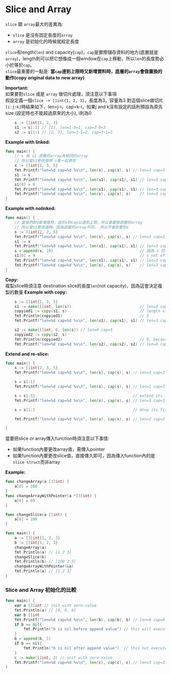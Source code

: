 # Slice and Array

`slice` 跟 `array`最大的差異為:
- `slice` 是沒有固定長度的`array`
- `array` 是初始化的時候就給定長度

`slice`有length(`len`) and capacity(`cap`)，`cap`是實際儲存資料的地方(底層就是`array`)，length則可以把它想像成一個window在`cap`上移動，所以`len`的長度勢必小於等於`cap`。  
`slice`最重要的一點是: **當`cap`達到上限時又新增資料時，底層的`array`會做置換的動作(copy original data to new array)**

**Important:**  
如果要對`slice` 或是 `array` 做切片處理，須注意以下事項  
假設定義一個`slice -> []int{1, 2, 3}`，長度為3，容量為3
對這個slice做切片`[i:j:k]`時結果如下，len=j-i，cap=k-i，如果j and k沒有設定的話則預設為原先size (設定時也不能超過原來的大小), i則為0
```go
	s := []int{1, 2, 3}
	s1 := s[:1] // [1], len=1-0=1, cap=3-0=3
	s2 := s[1:] // [2, 3], len=3-1=2, cap=3-1=2
```


**Example with linked:**
```go
func main() {
    // s 與 s1 底層的array為相同的array 
    // 所以當s1更改值時 s會一起更改
	s := []int{2, 3, 5}
	fmt.Printf("len=%d cap=%d %v\n", len(s), cap(s), s) // len=3 cap=3 [2 3 5]
	s1 := s
	fmt.Printf("len=%d cap=%d %v\n", len(s1), cap(s1), s1) // len=3 cap=3 [2 3 5]
	s1[0] = 9
	fmt.Printf("len=%d cap=%d %v\n", len(s1), cap(s1), s1) // len=3 cap=3 [9 3 5]
	fmt.Printf("len=%d cap=%d %v\n", len(s), cap(s), s)    // len=3 cap=3 [9 3 5]
}
```

**Example with nolinked:**  
```go
func main() {
    // 當我們對s新增值時，由於s的cap以達到上限，所以會置換底層的array
    // 所以當s1更改值時，因為底層的array不同。 所以不會影響到s
	s := []int{2, 3, 5}
	fmt.Printf("len=%d cap=%d %v\n", len(s), cap(s), s) // len=3 cap=3 [2 3 5]
	s1 := s
	fmt.Printf("len=%d cap=%d %v\n", len(s1), cap(s1), s1) // len=3 cap=3 [2 3 5]
	s = append(s, 10)                                      // 因為 s 的容量不夠，所以會重新配置一個新的 slice
	s1[0] = 9                                              // s not effect
	fmt.Printf("len=%d cap=%d %v\n", len(s1), cap(s1), s1) // len=3 cap=3 [9 3 5]
	fmt.Printf("len=%d cap=%d %v\n", len(s), cap(s), s)    // len=3 cap=3 [9 3 5]
}
```

**Copy:**  
複製slice時須注意 destination slice的長度`len`(not capacity)，因為這會決定複製的數量
**Example with copy:**
```go
	s := []int{2, 3, 5}
	s1 := make([]int, len(s))                              // len=3 cap=3
	copyied1 := copy(s1, s)                                // length of destination slice must greater than source
	fmt.Println(copyied1)                                  // 3
	fmt.Printf("len=%d cap=%d %v\n", len(s1), cap(s1), s1) // len=3 cap=3 [2 3 5]

	s2 := make([]int, 0, len(s)) // len=0 cap=3
	copyied2 := copy(s2, s)
	fmt.Println(copyied2)                                  // 0, because length of s2 is 0
	fmt.Printf("len=%d cap=%d %v\n", len(s2), cap(s2), s2) // len=0 cap=3 []
```

**Extend and re-slice:**
```go
func main() {
	s := []int{2, 3, 5}
	fmt.Printf("len=%d cap=%d %v\n", len(s), cap(s), s) // len=3 cap=3 [2 3 5]

	s = s[:1]
	fmt.Printf("len=%d cap=%d %v\n", len(s), cap(s), s) // len=1 cap=3 [2]

	s = s[:3]                                           // extend its length.
	fmt.Printf("len=%d cap=%d %v\n", len(s), cap(s), s) // len=3 cap=3 [2, 3, 5]

	s = s[1:]                                           // drop its first value, capacity changed

	fmt.Printf("len=%d cap=%d %v\n", len(s), cap(s), s) // len=2 cap=2 [3, 5]

}

```

當要把slice or array傳入function時須注意以下事情:
- 如果function內要更改array值，需傳入pointer
- 如果function內要更改slice值，直接傳入即可，因為傳入function內的是`slice struct`而非array

**Example:**  
```go
func changeArray(a [3]int) {
	a[0] = 100
}
func changeArrayWithPointer(a *[3]int) {
	a[0] = 69
}

func changeSlice(a []int) {
	a[0] = 100
}

func main() {
	a := [3]int{1, 2, 3}
	b := []int{1, 2, 3}
	changeArray(a)
	fmt.Println(a) // [1 2 3]
	changeSlice(b)
	fmt.Println(b) // [100 2 3]
	changeArrayWithPointer(&a)
	fmt.Println(a) // [1 2 3]
}

```

### Slice and Array 初始化的比較 
```go
func main() {
	var a [3]int // init with zero-value
	fmt.Println(a) // [0, 0, 0]
	var b []int
	fmt.Printf("len=%d cap=%d %v\n", len(b), cap(b), b) // len=0 cap=0 []
	if b == nil{
		fmt.Println("b is nil before append value") // this will execute
	}
	b = append(b, 1)
	if b == nil{
		fmt.Println("b is nil after append value")  // this not execute
	}
	c := make([]int, 3) // init with zero-value
	fmt.Printf("len=%d cap=%d %v\n", len(c), cap(c), c) // len=3 cap=3 [0 0 0]
}
```